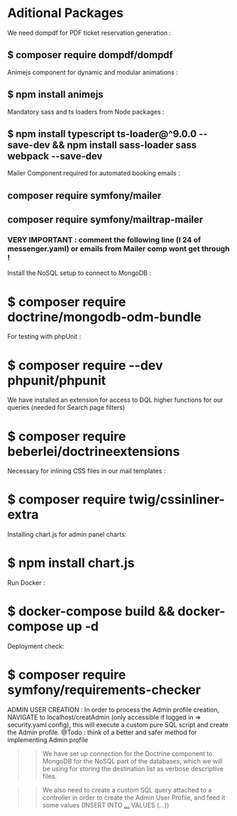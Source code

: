 
# Aditional Packages

We need dompdf for PDF ticket reservation generation :
## $ composer require dompdf/dompdf

Animejs component for dynamic and modular animations :
## $ npm install animejs

Mandatory sass and ts loaders from Node packages :
## $ npm install typescript ts-loader@^9.0.0 --save-dev && npm install sass-loader sass webpack --save-dev

Mailer Component required for automated booking emails :
## composer require  symfony/mailer
## composer require symfony/mailtrap-mailer

### VERY IMPORTANT : comment the following line (l 24 of messenger.yaml) or emails from Mailer comp wont get through !

Install the NoSQL setup to connect to MongoDB :
# $ composer require doctrine/mongodb-odm-bundle

For testing with phpUnit :
# $ composer require --dev phpunit/phpunit

We have installed an extension for access to DQL higher functions for our queries (needed for Search page filters)
# $ composer require beberlei/doctrineextensions

Necessary for inlining CSS files in our mail templates :
# $ composer require twig/cssinliner-extra

Installing chart.js for admin panel charts:
# $ npm install chart.js

Run Docker :
# $ docker-compose build && docker-compose up -d

Deployment check:
# $ composer require symfony/requirements-checker

ADMIN USER CREATION :
    In order to process the Admin profile creation, NAVIGATE to localhost/creatAdmin (only accessible if logged in => security.yaml config),
    this will execute a custom pure SQL script and create the Admin profile. @Todo : think of a better and safer method for implementing Admin profile

 >> We have set up connection for the Doctrine component to MongoDB for the NoSQL part of the databases, which
 we will be using for storing the destination list as verbose descriptive files.

 >> We also need to create a custom SQL query attached to a controller in order to create the Admin User Profile, and feed it
 some values (INSERT INTO [...](...) VALUES (...))